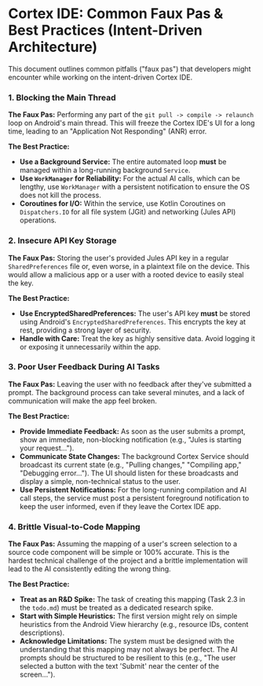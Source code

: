 # Cortex IDE: Common Faux Pas & Best Practices (Intent-Driven Architecture)

This document outlines common pitfalls ("faux pas") that developers might encounter while working on the intent-driven Cortex IDE.

### 1. Blocking the Main Thread
**The Faux Pas:** Performing any part of the `git pull -> compile -> relaunch` loop on Android's main thread. This will freeze the Cortex IDE's UI for a long time, leading to an "Application Not Responding" (ANR) error.

**The Best Practice:**
-   **Use a Background Service:** The entire automated loop **must** be managed within a long-running background `Service`.
-   **Use `WorkManager` for Reliability:** For the actual AI calls, which can be lengthy, use `WorkManager` with a persistent notification to ensure the OS does not kill the process.
-   **Coroutines for I/O:** Within the service, use Kotlin Coroutines on `Dispatchers.IO` for all file system (JGit) and networking (Jules API) operations.

### 2. Insecure API Key Storage
**The Faux Pas:** Storing the user's provided Jules API key in a regular `SharedPreferences` file or, even worse, in a plaintext file on the device. This would allow a malicious app or a user with a rooted device to easily steal the key.

**The Best Practice:**
-   **Use EncryptedSharedPreferences:** The user's API key **must** be stored using Android's `EncryptedSharedPreferences`. This encrypts the key at rest, providing a strong layer of security.
-   **Handle with Care:** Treat the key as highly sensitive data. Avoid logging it or exposing it unnecessarily within the app.

### 3. Poor User Feedback During AI Tasks
**The Faux Pas:** Leaving the user with no feedback after they've submitted a prompt. The background process can take several minutes, and a lack of communication will make the app feel broken.

**The Best Practice:**
-   **Provide Immediate Feedback:** As soon as the user submits a prompt, show an immediate, non-blocking notification (e.g., "Jules is starting your request...").
-   **Communicate State Changes:** The background Cortex Service should broadcast its current state (e.g., "Pulling changes," "Compiling app," "Debugging error..."). The UI should listen for these broadcasts and display a simple, non-technical status to the user.
-   **Use Persistent Notifications:** For the long-running compilation and AI call steps, the service must post a persistent foreground notification to keep the user informed, even if they leave the Cortex IDE app.

### 4. Brittle Visual-to-Code Mapping
**The Faux Pas:** Assuming the mapping of a user's screen selection to a source code component will be simple or 100% accurate. This is the hardest technical challenge of the project and a brittle implementation will lead to the AI consistently editing the wrong thing.

**The Best Practice:**
-   **Treat as an R&D Spike:** The task of creating this mapping (Task 2.3 in the `todo.md`) must be treated as a dedicated research spike.
-   **Start with Simple Heuristics:** The first version might rely on simple heuristics from the Android View hierarchy (e.g., resource IDs, content descriptions).
-   **Acknowledge Limitations:** The system must be designed with the understanding that this mapping may not always be perfect. The AI prompts should be structured to be resilient to this (e.g., "The user selected a button with the text 'Submit' near the center of the screen...").
